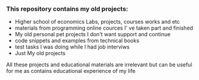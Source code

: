 ### This repository contains my old projects:

- Higher school of economics Labs, projects, courses works and etc 
- materials from programming online cources I' ve taken part and finished
- My old personal pet projects I don't want support and continue
- code snippets and examples from technical books
- test tasks  I was doing while I had job interviws
- Just My old projects


All these projects and educational materials are irrelevant but can be useful for me as contains  educational experience of my life
